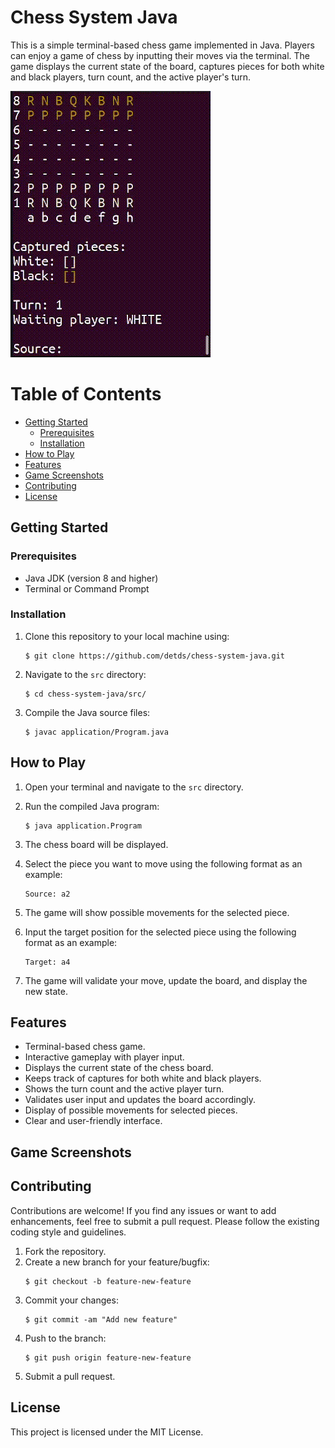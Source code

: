 # Chess System Java
<!-- <img align="right" width="320" height="426" src="assets/chess-system-java-demo.gif"> -->
This is a simple terminal-based chess game implemented in Java. Players can enjoy a game of chess by inputting their moves via the terminal. The game displays the current state of the board, captures pieces for both white and black players, turn count, and the active player's turn.

![Chess System Demo](assets/chess-system-java-demo.gif) 

# Table of Contents

- [Getting Started](#getting-started)
  - [Prerequisites](#prerequisites)
  - [Installation](#installation)
- [How to Play](#how-to-play)
- [Features](#features)
- [Game Screenshots](#game-screenshots)
- [Contributing](#contributing)
- [License](#license)


## Getting Started

### Prerequisites

- Java JDK (version 8 and higher)
- Terminal or Command Prompt

### Installation

1. Clone this repository to your local machine using:
   
   ```console
   $ git clone https://github.com/detds/chess-system-java.git
   ```
   
2. Navigate to the `src` directory:
   
    ```console
    $ cd chess-system-java/src/
    ```

3. Compile the Java source files:
    
    ```console
    $ javac application/Program.java
    ```

## How to Play

1. Open your terminal and navigate to the `src` directory.
2. Run the compiled Java program:
    
    ```console
    $ java application.Program 
    ```
3. The chess board will be displayed.
4. Select the piece you want to move using the following format as an example:
   
   ```
   Source: a2
   ```

5. The game will show possible movements for the selected piece.
6. Input the target position for the selected piece using the following format as an example:
   
   ```
   Target: a4
   ```
7. The game will validate your move, update the board, and display the new state.

## Features

- Terminal-based chess game.
- Interactive gameplay with player input.
- Displays the current state of the chess board.
- Keeps track of captures for both white and black players.
- Shows the turn count and the active player turn.
- Validates user input and updates the board accordingly.
- Display of possible movements for selected pieces.
- Clear and user-friendly interface.

## Game Screenshots


## Contributing
Contributions are welcome! If you find any issues or want to add enhancements, feel free to submit a pull request. Please follow the existing coding style and guidelines.

1. Fork the repository.
2. Create a new branch for your feature/bugfix: 
    ```console
    $ git checkout -b feature-new-feature
    ```
3. Commit your changes:
   ```console
   $ git commit -am "Add new feature"
   ```
4. Push to the branch:
   ```console
   $ git push origin feature-new-feature
   ```
5. Submit a pull request.

## License

This project is licensed under the MIT License.
